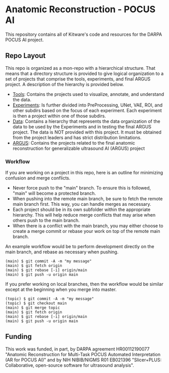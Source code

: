 # Anatomic Reconstruction - POCUS AI

This repository contains all of Kitware's code and resources for the DARPA POCUS AI project.

## Repo Layout

This repo is organized as a mon-repo with a hierarchical structure. That means that a directory structure is provided to give logical organization to a set of projects that comprise the tools, experiments, and final ARGUS project. A description of the hierarchy is provided below.

* [Tools](https://github.com/KitwareMedical/AnatomicRecon-POCUS-AI/tree/main/Tools): Contains the projects used to visualize, annotate, and understand the data.
* [Experiments](https://github.com/KitwareMedical/AnatomicRecon-POCUS-AI/tree/main/Experiments): Is further divided into PreProcessing, UNet, VAE, ROI, and other subdirs based on the focus of each experiment.  Each experiment is then a project within one of those subdirs.
* [Data](https://github.com/KitwareMedical/AnatomicRecon-POCUS-AI/tree/main/Data): Contains a hierarchy that represents the data organization of the data to be used by the Experiments and in testing the final ARGUS project.  The data is NOT provided with this project.  It must be obtained from the project leaders and has strict distribution limitations.
* [ARGUS](https://github.com/KitwareMedical/AnatomicRecon-POCUS-AI/tree/main/ARGUS): Contains the projects related to the final anatomic reconstruction for generalizable ultrasound AI (ARGUS) project

### Workflow

If you are working on a project in this repo, here is an outline for minimizing confusion and merge conflicts.

- Never force push to the "main" branch. To ensure this is followed, "main" will become a protected branch.
- When pushing into the remote main branch, be sure to fetch the remote main branch first. This way, you can handle merges as necessary.
- Each project should be in its own subfolder within the appropriate hierarchy. This will help reduce merge conflicts that may arise when others push to the main branch.
- When there is a conflict with the main branch, you may either choose to create a merge commit or rebase your work on top of the remote main branch.

An example workflow would be to perform development directly on the main branch, and rebase as necessary when pushing.

```
(main) $ git commit -A -m "my message"
(main) $ git fetch origin
(main) $ git rebase [-i] origin/main
(main) $ git push -u origin main
```

If you prefer working on local branches, then the workflow would be similar except at the beginning when you merge into master.

```
(topic) $ git commit -A -m "my message"
(topic) $ git checkout main
(main) $ git merge topic
(main) $ git fetch origin
(main) $ git rebase [-i] origin/main
(main) $ git push -u origin main
```

## Funding

This work was funded, in part, by DARPA agreement HR00112190077 "Anatomic Reconstruction for Multi-Task POCUS Automated Interpretation (AR for POCUS AI)" and by NIH NIBIB/NIGMS R01 EB021396 "Slicer+PLUS: Collaborative, open-source software for ultrasound analysis".

